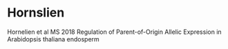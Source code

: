 # Hornslien
Hornelien et al MS 2018 Regulation of Parent-of-Origin Allelic Expression in Arabidopsis thaliana endosperm
